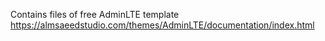 Contains files of free AdminLTE template
https://almsaeedstudio.com/themes/AdminLTE/documentation/index.html